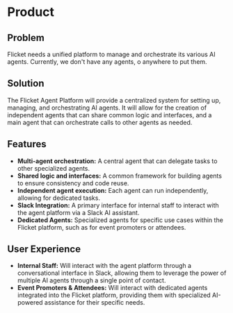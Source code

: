 # Product

## Problem

Flicket needs a unified platform to manage and orchestrate its various AI
agents. Currently, we don't have any agents, o anywhere to put them.

## Solution

The Flicket Agent Platform will provide a centralized system for setting up,
managing, and orchestrating AI agents. It will allow for the creation of
independent agents that can share common logic and interfaces, and a main agent
that can orchestrate calls to other agents as needed.

## Features

- **Multi-agent orchestration:** A central agent that can delegate tasks to
  other specialized agents.
- **Shared logic and interfaces:** A common framework for building agents to
  ensure consistency and code reuse.
- **Independent agent execution:** Each agent can run independently, allowing
  for dedicated tasks.
- **Slack Integration:** A primary interface for internal staff to interact with
  the agent platform via a Slack AI assistant.
- **Dedicated Agents:** Specialized agents for specific use cases within the
  Flicket platform, such as for event promoters or attendees.

## User Experience

- **Internal Staff:** Will interact with the agent platform through a
  conversational interface in Slack, allowing them to leverage the power of
  multiple AI agents through a single point of contact.
- **Event Promoters & Attendees:** Will interact with dedicated agents
  integrated into the Flicket platform, providing them with specialized
  AI-powered assistance for their specific needs.
